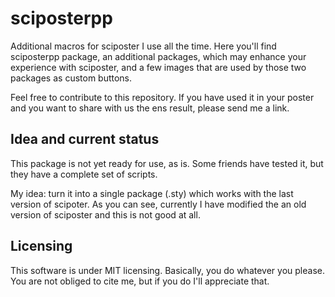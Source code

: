 sciposterpp
===========

Additional macros for sciposter I use all the time. Here you'll find
sciposterpp package, an additional packages, which may enhance your
experience with sciposter, and a few images that are used by those two
packages as custom buttons.

Feel free to contribute to this repository. If you have used it in
your poster and you want to share with us the ens result, please send
me a link.


Idea and current status
-----

This package is not yet ready for use, as is. Some friends have tested
it, but they have a complete set of scripts.

My idea: turn it into a single package (.sty) which works with the
last version of scipoter. As you can see, currently I have modified
the an old version of sciposter and this is not good at all.


Licensing
-----

This software is under MIT licensing. Basically, you do whatever you
please. You are not obliged to cite me, but if you do I'll appreciate
that.